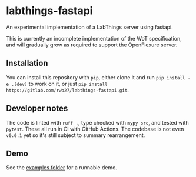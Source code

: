 # labthings-fastapi
An experimental implementation of a LabThings server using fastapi.

This is currently an incomplete implementation of the WoT specification, and will gradually grow as required to support the OpenFlexure server.

## Installation

You can install this repository with `pip`, either clone it and run `pip install -e .[dev]` to work on it, or just `pip install https://gitlab.com/rwb27/labthings-fastapi.git`.

## Developer notes

The code is linted with `ruff .`, type checked with `mypy src`, and tested with `pytest`. These all run in CI with GitHub Actions. The codebase is not even `v0.0.1` yet so it's still subject to summary rearrangement.

## Demo

See the [examples folder](./examples/) for a runnable demo.
